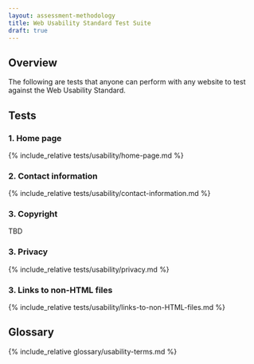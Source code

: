 ```yaml
---
layout: assessment-methodology 
title: Web Usability Standard Test Suite
draft: true 
---
```


<div class="details" markdown="1">

## Overview

The following are tests that anyone can perform with any website to test against the Web Usability Standard.

</div>

<div class="details" markdown="1">

## Tests

<div class="details" markdown="1">

### 1. Home page
{% include_relative tests/usability/home-page.md %}

</div>
<div class="details" markdown="1">

### 2. Contact information
{% include_relative tests/usability/contact-information.md %}

</div>
<div class="details" markdown="1">

### 3. Copyright

TBD
</div>

<div class="details" markdown="1">

### 3. Privacy
{% include_relative tests/usability/privacy.md %}

</div>

<div class="details" markdown="1">

### 3. Links to non-HTML files
{% include_relative tests/usability/links-to-non-HTML-files.md %}

</div>

</div>

<div class="details" markdown="1">

## Glossary
{% include_relative glossary/usability-terms.md %}

</div>
